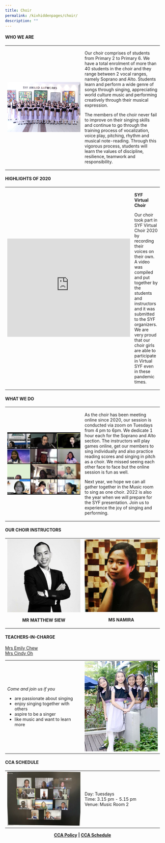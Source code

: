 ```yaml
---
title: Choir
permalink: /kivhiddenpages/choir/
description: ""
---
```

<h4><strong>WHO WE ARE</strong></h4>
<table style="border-collapse: collapse; width: 100%;" border="0">
<tbody>
<tr>
<td style="width: 50%;"><img src="/images/cho1.png"></td>
<td style="width: 50%;">
<p>Our choir comprises of students from Primary 2 to Primary 6. We have a total enrolment of more than 40 students in the choir and they range between 2 vocal ranges, namely Soprano and Alto. Students learn and perform a wide genre of songs through singing, appreciating world culture music and performing creatively through their musical expression.</p>
<p>The members of the choir never fail to improve on their singing skills and continue to go through the training process of vocalization, voice play, pitching, rhythm and musical note-reading. Through this vigorous process, students will learn the values of discipline, resilience, teamwork and responsibility.</p>
</td>
</tr>
</tbody>
</table>
<h4><strong>HIGHLIGHTS OF 2020</strong></h4>
<table style="border-collapse: collapse; width: 100%;" border="0">
<tbody>
<tr>
<td style="width: 50%;"><iframe width="400" height="320" src="https://www.youtube.com/embed/m4SBWY7HgZo" title="First Light: Video A - Chan Jing Yi Clarissa & friends (SYFgoesOnline!_SYFpiecesReimagined)" frameborder="0" allow="accelerometer; autoplay; clipboard-write; encrypted-media; gyroscope; picture-in-picture" allowfullscreen></iframe></td>
<td style="width: 50%;">
<p><strong>SYF Virtual Choir</strong></p>
<p>Our choir took part in SYF Virtual Choir 2020 by recording their voices on their own. A video was compiled and put together by the students and instructors and it was submitted to the SYF organizers. We are very proud that our choir girls are able to participate in Virtual SYF even in these pandemic times.</p>
</td>
</tr>
</tbody>
</table>
<h4><strong>WHAT WE DO</strong></h4>
<table style="border-collapse: collapse; width: 100%;" border="0">
<tbody>
<tr>
<td style="width: 50%;"><img src="/images/cho2.jpeg"></td>
<td style="width: 50%;">
<p>As the choir has been meeting online since 2020, our session is conducted via zoom on Tuesdays from 4 pm to 6pm. We dedicate 1 hour each for the Soprano and Alto section. The instructors will play games online, get our members to sing individually and also practice reading scores and singing in pitch as a choir. We missed seeing each other face to face but the online session is fun as well.</p>
<p>Next year, we hope we can all gather together in the Music room to sing as one choir. 2022 is also the year when we will prepare for the SYF presentation. Join us to experience the joy of singing and performing.</p>
</td>
</tr>
</tbody>
</table>
<h4><strong>OUR CHOIR INSTRUCTORS</strong></h4>
<table style="border-collapse: collapse; width: 100%;" border="0">
<tbody>
<tr>
<td style="width: 50%; text-align: center;">
<img src="/images/cho3.jpg">
<p><strong>MR MATTHEW SIEW</strong></p>
</td>
<td style="width: 50%; text-align: center;">
<img src="/images/cho4.jpeg">
<p><strong>MS NAMIRA</strong></p>
</td>
</tr>
</tbody>
</table>
<h4><strong>TEACHERS-IN-CHARGE</strong></h4>
<p><a href="mailto:tang_dan_li_emily@moe.edu.sg" target="">Mrs Emily Chew</a><br /><a href="mailto:oh_wah_gee@moe.edu.sg" target="">Mrs Cindy Oh</a></p>
<table style="border-collapse: collapse; width: 100%;" border="0">
<tbody>
<tr>
<td style="width: 50%;">
<p><em>Come and join us if you&nbsp;&nbsp;</em></p>
<ul>
<li>are passionate about singing</li>
<li>enjoy singing together with others</li>
<li>aspire to be a singer</li>
<li>like music and want to learn more</li>
</ul>
</td>
<td style="width: 50%;"><img src="/images/cho5.jpg"></td>
</tr>
</tbody>
</table>
<h4><strong>CCA SCHEDULE</strong></h4>
<table style="border-collapse: collapse; width: 100%;" border="0">
<tbody>
<tr>
<td style="width: 50%;"><img src="/images/cho6.jpg"></td>
<td style="width: 50%;">
<p>Day:&nbsp;Tuesdays<br />Time: 3.15 pm - 5.15 pm<br />Venue: Music Room 2</p>
</td>
</tr>
</tbody>
</table>
<p style="text-align: center;"><strong><a href="/learn-at-ij-oln/co-curricular-activities/cca-policy" target="_blank" rel="noopener">CCA Policy</a> | <a href="/learn-at-ij-oln/co-curricular-activities/cca-schedule" target="_blank" rel="noopener">CCA Schedule</a></strong></p>